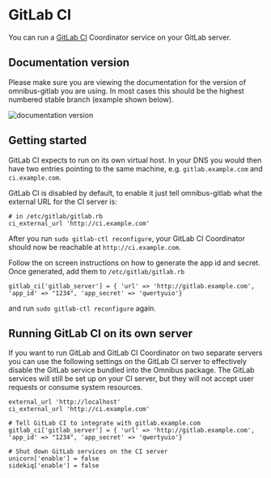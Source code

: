 # GitLab CI

You can run a [GitLab CI](https://about.gitlab.com/gitlab-ci/) Coordinator
service on your GitLab server.

## Documentation version

Please make sure you are viewing the documentation for the version of
omnibus-gitlab you are using. In most cases this should be the highest numbered
stable branch (example shown below).

![documentation version](doc/images/omnibus-documentation-version.png)

## Getting started

GitLab CI expects to run on its own virtual host. In your DNS you would then
have two entries pointing to the same machine, e.g. `gitlab.example.com` and
`ci.example.com`.

GitLab CI is disabled by default, to enable it just tell omnibus-gitlab what 
the external URL for the CI server is:

```
# in /etc/gitlab/gitlab.rb
ci_external_url 'http://ci.example.com'
```

After you run `sudo gitlab-ctl reconfigure`, your GitLab CI Coordinator should
now be reachable at `http://ci.example.com`.

Follow the on screen instructions on how to generate the app id and secret.
Once generated, add them to `/etc/gitlab/gitlab.rb`

```
gitlab_ci['gitlab_server'] = { 'url' => 'http://gitlab.example.com', 'app_id' => "1234", 'app_secret' => 'qwertyuio'}
```

and run `sudo gitlab-ctl reconfigure` again.

## Running GitLab CI on its own server

If you want to run GitLab and GitLab CI Coordinator on two separate servers you
can use the following settings on the GitLab CI server to effectively disable
the GitLab service bundled into the Omnibus package. The GitLab services will
still be set up on your CI server, but they will not accept user requests or
consume system resources.

```
external_url 'http://localhost'
ci_external_url 'http://ci.example.com'

# Tell GitLab CI to integrate with gitlab.example.com
gitlab_ci['gitlab_server'] = { 'url' => 'http://gitlab.example.com', 'app_id' => "1234", 'app_secret' => 'qwertyuio'}

# Shut down GitLab services on the CI server
unicorn['enable'] = false
sidekiq['enable'] = false
```